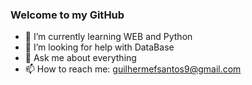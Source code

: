 ### Welcome to my GitHub 


- 🌱 I’m currently learning WEB and Python
- 🤔 I’m looking for help with DataBase
- 💬 Ask me about everything
- 📫 How to reach me: guilhermefsantos9@gmail.com


